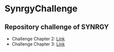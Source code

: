 # SynrgyChallenge

## Repository challenge of SYNRGY

- Challenge Chapter 2: <a href="https://github.com/wahidabd/SynrgyChallenge/tree/chapter-2">Link</a>
- Challenge Chapter 3: <a href="https://github.com/wahidabd/SynrgyChallenge/tree/chapter-3">Link</a>

